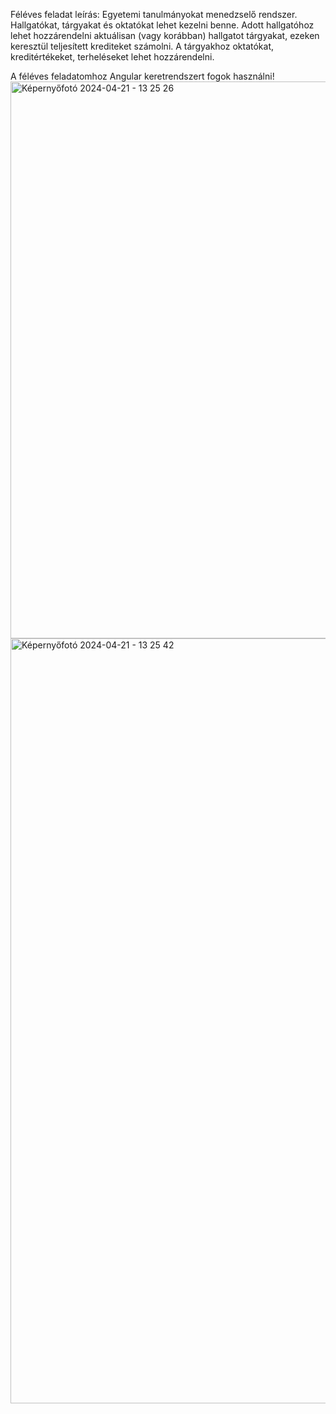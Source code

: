 Féléves feladat leírás:
Egyetemi tanulmányokat menedzselő rendszer. 
Hallgatókat, tárgyakat és oktatókat lehet kezelni benne.
Adott hallgatóhoz lehet hozzárendelni aktuálisan (vagy korábban) hallgatot tárgyakat, ezeken keresztül teljesített krediteket számolni.
A tárgyakhoz oktatókat, kreditértékeket, terheléseket lehet hozzárendelni.


A féléves feladatomhoz Angular keretrendszert fogok használni!
<img width="891" alt="Képernyőfotó 2024-04-21 - 13 25 26" src="https://github.com/frontend-dev-siposm/.github/assets/79214145/adf9f8eb-a3a5-4039-93e0-7d8f52af5902">
<img width="1224" alt="Képernyőfotó 2024-04-21 - 13 25 42" src="https://github.com/frontend-dev-siposm/.github/assets/79214145/cf8e19ab-0449-459b-a5bf-6ef284b54ea0">
